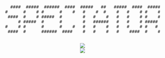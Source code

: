 <div align="center">
<pre>
  ####  #####  ######  ####  #####   ##   #####  ####  #####  
#      #    # #      #    #   #    #  #    #   #    # #    # 
 ####  #    # #####  #        #   #    #   #   #    # #    # 
     # #####  #      #        #   ######   #   #    # #####  
#    # #      #      #    #   #   #    #   #   #    # #   #  
 ####  #      ######  ####    #   #    #   #    ####  #    # 
                                            
</pre>
</div>

<div align="center">
 <img src="https://readme-typing-svg.herokuapp.com/?font=monospace&duration=1240&pause=2800&color=ffff&center=true&width=600&lines=Bug%20Hunter%20And%20Security%20Student;Breacher+:%3E">
</div>

<div align="center">
  <img src="https://img.shields.io/badge/github-%23121011.svg?style=for-the-badge&logo=github&logoColor=white">
</div>
